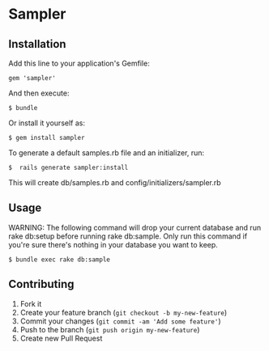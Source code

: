 # Sampler

## Installation

Add this line to your application's Gemfile:

    gem 'sampler'

And then execute:

    $ bundle

Or install it yourself as:

    $ gem install sampler
  
To generate a default samples.rb file and an initializer, run:

    $  rails generate sampler:install

This will create db/samples.rb and config/initializers/sampler.rb

## Usage

WARNING: The following command will drop your current database and
run rake db:setup before running rake db:sample. Only run this command
if you're sure there's nothing in your database you want to keep.

    $ bundle exec rake db:sample

## Contributing

1. Fork it
2. Create your feature branch (`git checkout -b my-new-feature`)
3. Commit your changes (`git commit -am 'Add some feature'`)
4. Push to the branch (`git push origin my-new-feature`)
5. Create new Pull Request
